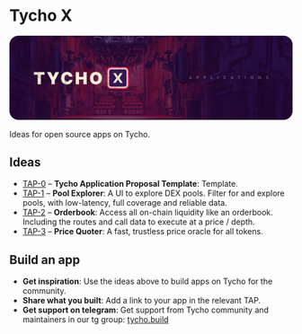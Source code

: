 # Tycho X
![Tycho X](./assets/tycho-x.png)

Ideas for open source apps on Tycho.

## Ideas
- [TAP-0](TAP-0.md) – **Tycho Application Proposal Template**: Template.
- [TAP-1](TAP-1.md) – **Pool Explorer**: A UI to explore DEX pools. Filter for and explore pools, with low-latency, full coverage and reliable data.
- [TAP-2](TAP-2.md) – **Orderbook**: Access all on-chain liquidity like an orderbook. Including the routes and call data to execute at a price / depth.
- [TAP-3](TAP-3.md) – **Price Quoter**: A fast, trustless price oracle for all tokens.

## Build an app
- **Get inspiration**: Use the ideas above to build apps on Tycho for the community.
- **Share what you built**: Add a link to your app in the relevant TAP.
- **Get support on telegram**: Get support from Tycho community and maintainers in our tg group: [tycho.build](https://tycho.build/)